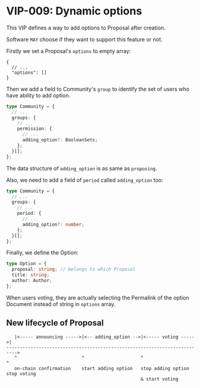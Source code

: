 # VIP-009: Dynamic options

This VIP defines a way to add options to Proposal after creation.

Software `MAY` choose if they want to support this feature or not.

Firstly we set a Proposal's `options` to empty array:

```jsonc
{
  // ...
  "options": []
}
```

Then we add a field to Community's `group` to identify the set of users who have ability to add option.

```ts
type Community = {
  // ...
  groups: {
    // ...
    permission: {
      // ...
      adding_option?: BooleanSets;
    };
  }[];
};
```

The data structure of `adding_option` is as same as `proposing`.

Also, we need to add a field of `period` called `adding_option` too:

```ts
type Community = {
  // ...
  groups: {
    // ...
    period: {
      // ...
      adding_option?: number;
    };
  }[];
};
```

Finally, we define the Option:

```ts
type Option = {
  proposal: string; // belongs to which Proposal
  title: string;
  author: Author;
};
```

When users voting, they are actually selecting the Permalink of the option Document instead of string in `options` array.

## New lifecycle of Proposal

```
   |<----- announcing ----->|<-- adding_option -->|<----- voting ----->|
-------------------------------------------------------------------------->
   ^                        ^                     ^                    ^
   on-chain confirmation    start adding option   stop adding option   stop voting
                                                  & start voting
```
